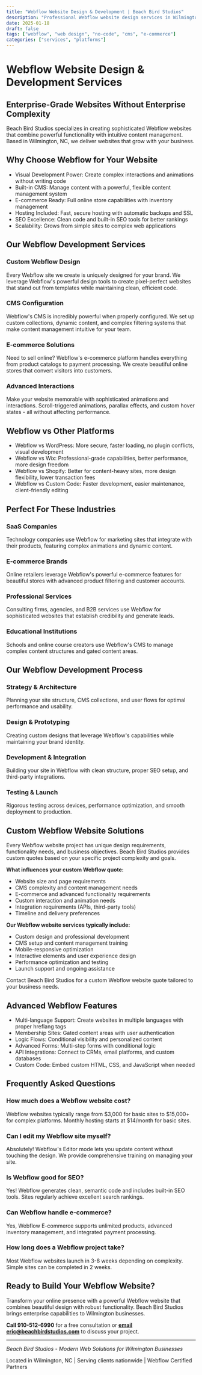 ```yaml
---
title: "Webflow Website Design & Development | Beach Bird Studios"
description: "Professional Webflow website design services in Wilmington NC. Create powerful, CMS-driven websites with advanced animations and e-commerce capabilities."
date: 2025-01-18
draft: false
tags: ["webflow", "web design", "no-code", "cms", "e-commerce"]
categories: ["services", "platforms"]
---
```


# Webflow Website Design & Development Services

## Enterprise-Grade Websites Without Enterprise Complexity

Beach Bird Studios specializes in creating sophisticated Webflow websites that combine powerful functionality with intuitive content management. Based in Wilmington, NC, we deliver websites that grow with your business.

## Why Choose Webflow for Your Website

- Visual Development Power: Create complex interactions and animations without writing code
- Built-in CMS: Manage content with a powerful, flexible content management system
- E-commerce Ready: Full online store capabilities with inventory management
- Hosting Included: Fast, secure hosting with automatic backups and SSL
- SEO Excellence: Clean code and built-in SEO tools for better rankings
- Scalability: Grows from simple sites to complex web applications

## Our Webflow Development Services

### Custom Webflow Design
Every Webflow site we create is uniquely designed for your brand. We leverage Webflow's powerful design tools to create pixel-perfect websites that stand out from templates while maintaining clean, efficient code.

### CMS Configuration
Webflow's CMS is incredibly powerful when properly configured. We set up custom collections, dynamic content, and complex filtering systems that make content management intuitive for your team.

### E-commerce Solutions
Need to sell online? Webflow's e-commerce platform handles everything from product catalogs to payment processing. We create beautiful online stores that convert visitors into customers.

### Advanced Interactions
Make your website memorable with sophisticated animations and interactions. Scroll-triggered animations, parallax effects, and custom hover states - all without affecting performance.

## Webflow vs Other Platforms

- Webflow vs WordPress: More secure, faster loading, no plugin conflicts, visual development
- Webflow vs Wix: Professional-grade capabilities, better performance, more design freedom
- Webflow vs Shopify: Better for content-heavy sites, more design flexibility, lower transaction fees
- Webflow vs Custom Code: Faster development, easier maintenance, client-friendly editing

## Perfect For These Industries

### SaaS Companies
Technology companies use Webflow for marketing sites that integrate with their products, featuring complex animations and dynamic content.

### E-commerce Brands
Online retailers leverage Webflow's powerful e-commerce features for beautiful stores with advanced product filtering and customer accounts.

### Professional Services
Consulting firms, agencies, and B2B services use Webflow for sophisticated websites that establish credibility and generate leads.

### Educational Institutions
Schools and online course creators use Webflow's CMS to manage complex content structures and gated content areas.

## Our Webflow Development Process

### Strategy & Architecture
Planning your site structure, CMS collections, and user flows for optimal performance and usability.

### Design & Prototyping
Creating custom designs that leverage Webflow's capabilities while maintaining your brand identity.

### Development & Integration
Building your site in Webflow with clean structure, proper SEO setup, and third-party integrations.

### Testing & Launch
Rigorous testing across devices, performance optimization, and smooth deployment to production.

## Custom Webflow Website Solutions

Every Webflow website project has unique design requirements, functionality needs, and business objectives. Beach Bird Studios provides custom quotes based on your specific project complexity and goals.

**What influences your custom Webflow quote:**
- Website size and page requirements
- CMS complexity and content management needs
- E-commerce and advanced functionality requirements
- Custom interaction and animation needs
- Integration requirements (APIs, third-party tools)
- Timeline and delivery preferences

**Our Webflow website services typically include:**
- Custom design and professional development
- CMS setup and content management training
- Mobile-responsive optimization
- Interactive elements and user experience design
- Performance optimization and testing
- Launch support and ongoing assistance

Contact Beach Bird Studios for a custom Webflow website quote tailored to your business needs.

## Advanced Webflow Features

- Multi-language Support: Create websites in multiple languages with proper hreflang tags
- Membership Sites: Gated content areas with user authentication
- Logic Flows: Conditional visibility and personalized content
- Advanced Forms: Multi-step forms with conditional logic
- API Integrations: Connect to CRMs, email platforms, and custom databases
- Custom Code: Embed custom HTML, CSS, and JavaScript when needed

## Frequently Asked Questions

### How much does a Webflow website cost?
Webflow websites typically range from $3,000 for basic sites to $15,000+ for complex platforms. Monthly hosting starts at $14/month for basic sites.

### Can I edit my Webflow site myself?
Absolutely! Webflow's Editor mode lets you update content without touching the design. We provide comprehensive training on managing your site.

### Is Webflow good for SEO?
Yes! Webflow generates clean, semantic code and includes built-in SEO tools. Sites regularly achieve excellent search rankings.

### Can Webflow handle e-commerce?
Yes, Webflow E-commerce supports unlimited products, advanced inventory management, and integrated payment processing.

### How long does a Webflow project take?
Most Webflow websites launch in 3-8 weeks depending on complexity. Simple sites can be completed in 2 weeks.

## Ready to Build Your Webflow Website?

Transform your online presence with a powerful Webflow website that combines beautiful design with robust functionality. Beach Bird Studios brings enterprise capabilities to Wilmington businesses.

**Call 910-512-6990** for a free consultation or **[email eric@beachbirdstudios.com](mailto:eric@beachbirdstudios.com)** to discuss your project.

---

*Beach Bird Studios - Modern Web Solutions for Wilmington Businesses*

Located in Wilmington, NC | Serving clients nationwide | Webflow Certified Partners